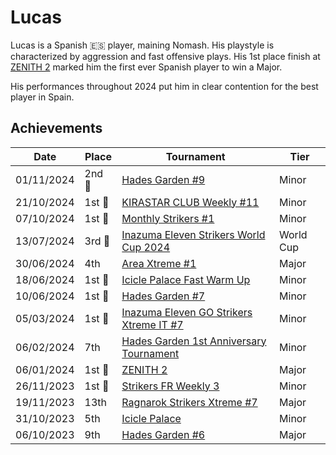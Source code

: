 # Lucas

Lucas is a Spanish :es: player, maining Nomash. 
His playstyle is characterized by aggression and fast offensive plays.
His 1st place finish at [ZENITH 2](../../tournaments/misc/zenith2.md) marked him the first ever
Spanish player to win a Major. 

His performances throughout 2024 put him in clear contention for the best player in Spain.

## Achievements

|Date|Place|Tournament|Tier|
|-|-|-|-|
| 01/11/2024 |2nd :2nd_place_medal:| [Hades Garden #9](../../tournaments/hg/hg9.md) | Minor |
| 21/10/2024 |1st :1st_place_medal:| [KIRASTAR CLUB Weekly #11](../../tournaments/kirastar/kirastar11.md) | Minor |
| 07/10/2024 |1st :1st_place_medal:| [Monthly Strikers #1](../../tournaments/misc/monthly1.md) | Minor |
| 13/07/2024 |3rd :3rd_place_medal:| [Inazuma Eleven Strikers World Cup 2024](../../tournaments/worldcup24.md) | World Cup |
| 30/06/2024 | 4th | [Area Xtreme #1](../../tournaments/area/areax1.md) | Major |
| 18/06/2024 |1st :1st_place_medal:| [Icicle Palace Fast Warm Up](../../tournaments/icicle/iciclewarmup.md) | Minor |
| 10/06/2024 |1st :1st_place_medal:| [Hades Garden #7](../../tournaments/hg/hg7.md) | Minor |
| 05/03/2024 |1st :1st_place_medal:| [Inazuma Eleven GO Strikers Xtreme IT #7](../../tournaments/italia/it7.md) | Minor |
| 06/02/2024 | 7th | [Hades Garden 1st Anniversary Tournament](../../tournaments/hg/hganni.md) | Minor |
| 06/01/2024 |1st :1st_place_medal: | [ZENITH 2](../../tournaments/misc/zenith2.md) | Major |
| 26/11/2023 |1st :1st_place_medal:| [Strikers FR Weekly 3](../../tournaments/weeklies/weekly3.md) | Minor |
| 19/11/2023 | 13th | [Ragnarok Strikers Xtreme #7](../../tournaments/ragna/ragnax7.md) | Major |
| 31/10/2023 | 5th | [Icicle Palace](../../tournaments/misc/icicle.md) | Minor |
| 06/10/2023 | 9th | [Hades Garden #6](../../tournaments/hg/hg6.md) | Major |
